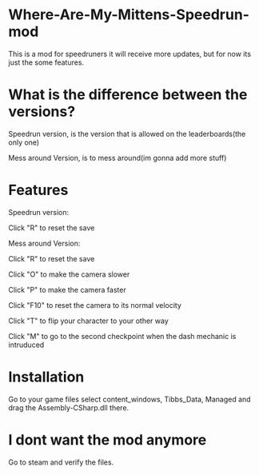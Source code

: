 # Where-Are-My-Mittens-Speedrun-mod

This is a mod for speedruners it will receive more updates, but for now its just the some features.

# What is the difference between the versions?

Speedrun version, is the version that is allowed on the leaderboards(the only one)

Mess around Version, is to mess around(im gonna add more stuff)

# Features

Speedrun version:

Click "R" to reset the save

Mess around Version:

Click "R" to reset the save

Click "O" to make the camera slower

Click "P" to make the camera faster

Click "F10" to reset the camera to its normal velocity

Click "T" to flip your character to your other way

Click "M" to go to the second checkpoint when the dash mechanic is intruduced

# Installation

Go to your game files select content_windows, Tibbs_Data, Managed and drag the Assembly-CSharp.dll there.

# I dont want the mod anymore

Go to steam and verify the files.
